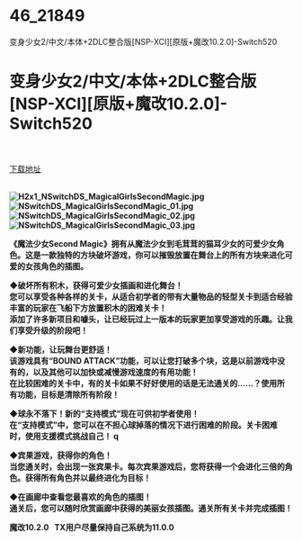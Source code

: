 # 46_21849
变身少女2/中文/本体+2DLC整合版[NSP-XCI][原版+魔改10.2.0]-Switch520
# 变身少女2/中文/本体+2DLC整合版[NSP-XCI][原版+魔改10.2.0]-Switch520
 <br/></br>
[下载地址](https://www.switch520.cc/article/21849 "下载地址")
<br/></br>

<p><strong><img title="H2x1_NSwitchDS_MagicalGirlsSecondMagic.jpg" src="https://www.switch520.cc/muke_img/2021_08_31_46156cae75246.jpg" alt="H2x1_NSwitchDS_MagicalGirlsSecondMagic.jpg"></strong><br>
<strong><img title="NSwitchDS_MagicalGirlsSecondMagic_01.jpg" src="https://www.switch520.cc/muke_img/2021_08_31_21488986030a2.jpg" alt="NSwitchDS_MagicalGirlsSecondMagic_01.jpg"></strong><br>
<strong><img title="NSwitchDS_MagicalGirlsSecondMagic_02.jpg" src="https://www.switch520.cc/muke_img/2021_08_31_be65b6c3812a7.jpg" alt="NSwitchDS_MagicalGirlsSecondMagic_02.jpg"></strong><br>
<strong><img title="NSwitchDS_MagicalGirlsSecondMagic_03.jpg" src="https://www.switch520.cc/muke_img/2021_08_31_2d00d61db9839.jpg" alt="NSwitchDS_MagicalGirlsSecondMagic_03.jpg">&nbsp;</strong></p>
<p><strong>《魔法少女Second Magic》拥有从魔法少女到毛茸茸的猫耳少女的可爱少女角色。这是一款独特的方块破坏游戏，你可以摧毁放置在舞台上的所有方块来进化可爱的女孩角色的插图。</strong></p>
<p><strong>◆破坏所有积木，获得可爱少女插画和进化舞台！</strong><br>
<strong>您可以享受各种各样的关卡，从适合初学者的带有大量物品的轻型关卡到适合经验丰富的玩家在飞船下方放置积木的困难关卡！</strong><br>
<strong>添加了许多新项目和噱头，让已经玩过上一版本的玩家更加享受游戏的乐趣。让我们享受升级的阶段吧！</strong></p>
<p><strong>◆新功能，让玩舞台更舒适！</strong><br>
<strong>该游戏具有“BOUND ATTACK”功能，可以让您打破多个块，这是以前游戏中没有的，以及其他可以加快或减慢游戏速度的有用功能！</strong><br>
<strong>在比较困难的关卡中，有的关卡如果不好好使用的话是无法通关的……？使用所有功能，目标是清除所有阶段！</strong></p>
<p><strong>◆球永不落下！新的“支持模式”现在可供初学者使用！</strong><br>
<strong>在“支持模式”中，您可以在不担心球掉落的情况下进行困难的阶段。关卡困难时，使用支援模式挑战自己！ q</strong></p>
<p><strong>◆宾果游戏，获得你的角色！</strong><br>
<strong>当您通关时，会出现一张宾果卡。每次宾果游戏后，您将获得一个会进化三倍的角色。获得所有角色并以最终进化为目标！</strong></p>
<p><strong>◆在画廊中查看您最喜欢的角色的插图！</strong><br>
<strong>通关后，您可以随时欣赏画廊中获得的美丽女孩插图。通关所有关卡并完成插图！</strong></p>
<p><strong>魔改10.2.0 &nbsp;&nbsp;TX用户尽量保持自己系统为11.0.0</strong></p>
